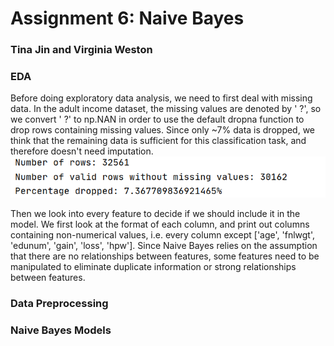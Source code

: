 # Assignment 6: Naive Bayes
### Tina Jin and Virginia Weston

### EDA
Before doing exploratory data analysis, we need to first deal with missing data. In the adult income dataset, the missing values are denoted by ' ?', so we convert ' ?' to np.NAN in order to use the default dropna function to drop rows containing missing values. Since only ~7% data is dropped, we think that the remaining data is sufficient for this classification task, and therefore doesn't need imputation. 
![](/images/Dropna.png)

Then we look into every feature to decide if we should include it in the model. We first look at the format of each column, and print out columns containing non-numerical values, i.e. every column except ['age', 'fnlwgt', 'edunum', 'gain', 'loss', 'hpw'].
Since Naive Bayes relies on the assumption that there are no relationships between features, some features need to be manipulated to eliminate duplicate information or strong relationships between features.
### Data Preprocessing
### Naive Bayes Models
